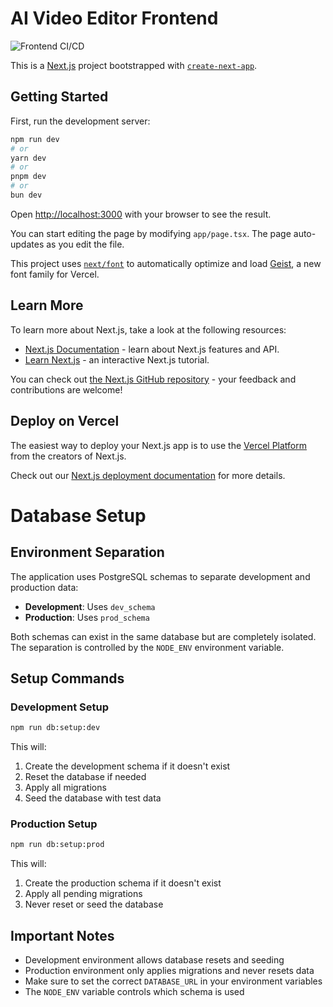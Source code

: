 # AI Video Editor Frontend

![Frontend CI/CD](https://github.com/ibrahimraimi/ai-video-editor/actions/workflows/frontend.yml/badge.svg)

This is a [Next.js](https://nextjs.org) project bootstrapped with [`create-next-app`](https://nextjs.org/docs/app/api-reference/cli/create-next-app).

## Getting Started

First, run the development server:

```bash
npm run dev
# or
yarn dev
# or
pnpm dev
# or
bun dev
```

Open [http://localhost:3000](http://localhost:3000) with your browser to see the result.

You can start editing the page by modifying `app/page.tsx`. The page auto-updates as you edit the file.

This project uses [`next/font`](https://nextjs.org/docs/app/building-your-application/optimizing/fonts) to automatically optimize and load [Geist](https://vercel.com/font), a new font family for Vercel.

## Learn More

To learn more about Next.js, take a look at the following resources:

- [Next.js Documentation](https://nextjs.org/docs) - learn about Next.js features and API.
- [Learn Next.js](https://nextjs.org/learn) - an interactive Next.js tutorial.

You can check out [the Next.js GitHub repository](https://github.com/vercel/next.js) - your feedback and contributions are welcome!

## Deploy on Vercel

The easiest way to deploy your Next.js app is to use the [Vercel Platform](https://vercel.com/new?utm_medium=default-template&filter=next.js&utm_source=create-next-app&utm_campaign=create-next-app-readme) from the creators of Next.js.

Check out our [Next.js deployment documentation](https://nextjs.org/docs/app/building-your-application/deploying) for more details.

# Database Setup

## Environment Separation

The application uses PostgreSQL schemas to separate development and production data:

- **Development**: Uses `dev_schema`
- **Production**: Uses `prod_schema`

Both schemas can exist in the same database but are completely isolated. The separation is controlled by the `NODE_ENV` environment variable.

## Setup Commands

### Development Setup
```bash
npm run db:setup:dev
```
This will:
1. Create the development schema if it doesn't exist
2. Reset the database if needed
3. Apply all migrations
4. Seed the database with test data

### Production Setup
```bash
npm run db:setup:prod
```
This will:
1. Create the production schema if it doesn't exist
2. Apply all pending migrations
3. Never reset or seed the database

## Important Notes

- Development environment allows database resets and seeding
- Production environment only applies migrations and never resets data
- Make sure to set the correct `DATABASE_URL` in your environment variables
- The `NODE_ENV` variable controls which schema is used
